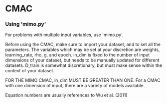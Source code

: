 # CMAC

### Using 'mimo.py'
For problems with multiple input variables, use 'mimo.py'.

Before using the CMAC, make sure to import your dataset, and to set all the parameters.
The variables which may be set at your discretion are weights, learning_rate, rho, g, and epoch. 
in_dim is fixed to the number of input dimensions of your dataset, but needs to be manually updated for different datasets.
D_train is somewhat discretionary, but must make sense within the context of your dataset.

FOR THE MIMO CMAC, in_dim MUST BE GREATER THAN ONE.
For a CMAC with one dimension of input, there are a variety of models available.

Equation numbers are usually references to Wu et al. (2011)
